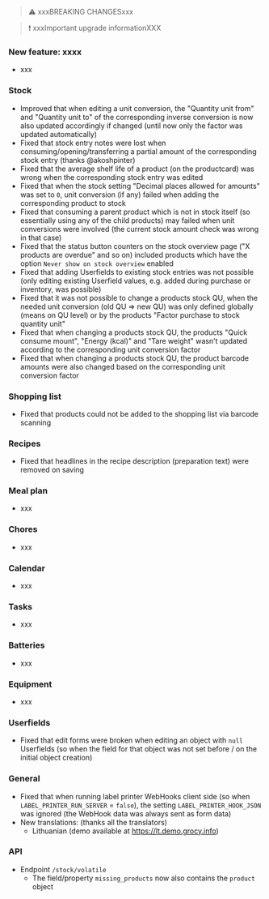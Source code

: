 > ⚠️ xxxBREAKING CHANGESxxx

> ❗ xxxImportant upgrade informationXXX

### New feature: xxxx

- xxx

### Stock

- Improved that when editing a unit conversion, the "Quantity unit from" and "Quantity unit to" of the corresponding inverse conversion is now also updated accordingly if changed (until now only the factor was updated automatically)
- Fixed that stock entry notes were lost when consuming/opening/transferring a partial amount of the corresponding stock entry (thanks @akoshpinter)
- Fixed that the average shelf life of a product (on the productcard) was wrong when the corresponding stock entry was edited
- Fixed that when the stock setting "Decimal places allowed for amounts" was set to `0`, unit conversion (if any) failed when adding the corresponding product to stock
- Fixed that consuming a parent product which is not in stock itself (so essentially using any of the child products) may failed when unit conversions were involved (the current stock amount check was wrong in that case)
- Fixed that the status button counters on the stock overview page ("X products are overdue" and so on) included products which have the option `Never show on stock overview` enabled
- Fixed that adding Userfields to existing stock entries was not possible (only editing existing Userfield values, e.g. added during purchase or inventory, was possible)
- Fixed that it was not possible to change a products stock QU, when the needed unit conversion (old QU => new QU) was only defined globally (means on QU level) or by the products "Factor purchase to stock quantity unit"
- Fixed that when changing a products stock QU, the products "Quick consume mount", "Energy (kcal)" and "Tare weight" wasn't updated according to the corresponding unit conversion factor
- Fixed that when changing a products stock QU, the product barcode amounts were also changed based on the corresponding unit conversion factor

### Shopping list

- Fixed that products could not be added to the shopping list via barcode scanning

### Recipes

- Fixed that headlines in the recipe description (preparation text) were removed on saving

### Meal plan

- xxx

### Chores

- xxx

### Calendar

- xxx

### Tasks

- xxx

### Batteries

- xxx

### Equipment

- xxx

### Userfields

- Fixed that edit forms were broken when editing an object with `null` Userfields (so when the field for that object was not set before / on the initial object creation)

### General

- Fixed that when running label printer WebHooks client side (so when `LABEL_PRINTER_RUN_SERVER` = `false`), the setting `LABEL_PRINTER_HOOK_JSON` was ignored (the WebHook data was always sent as form data)
- New translations: (thanks all the translators)
  - Lithuanian (demo available at <https://lt.demo.grocy.info>)

### API

- Endpoint `/stock/volatile`
  - The field/property `missing_products` now also contains the `product` object
